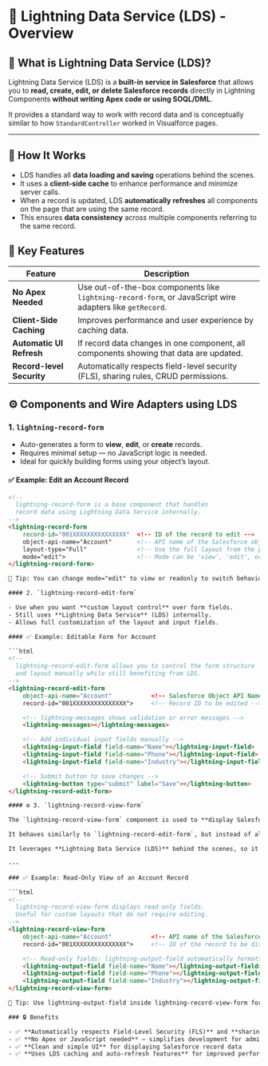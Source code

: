 # 📘 Lightning Data Service (LDS) - Overview

## 🔷 What is Lightning Data Service (LDS)?

Lightning Data Service (LDS) is a **built-in service in Salesforce** that allows you to **read, create, edit, or delete Salesforce records** directly in Lightning Components **without writing Apex code or using SOQL/DML**.

It provides a standard way to work with record data and is conceptually similar to how `StandardController` worked in Visualforce pages.

---

## 🔧 How It Works

- LDS handles all **data loading and saving** operations behind the scenes.
- It uses a **client-side cache** to enhance performance and minimize server calls.
- When a record is updated, LDS **automatically refreshes** all components on the page that are using the same record.
- This ensures **data consistency** across multiple components referring to the same record.

## 🔑 Key Features

| Feature                   | Description                                                                                               |
| ------------------------- | --------------------------------------------------------------------------------------------------------- |
| **No Apex Needed**        | Use out-of-the-box components like `lightning-record-form`, or JavaScript wire adapters like `getRecord`. |
| **Client-Side Caching**   | Improves performance and user experience by caching data.                                                 |
| **Automatic UI Refresh**  | If record data changes in one component, all components showing that data are updated.                    |
| **Record-level Security** | Automatically respects field-level security (FLS), sharing rules, CRUD permissions.                       |


## ⚙️ Components and Wire Adapters using LDS

### 1. `lightning-record-form`

- Auto-generates a form to **view**, **edit**, or **create** records.
- Requires minimal setup — no JavaScript logic is needed.
- Ideal for quickly building forms using your object’s layout.

#### ✅ Example: Edit an Account Record

```html
<!-- 
  lightning-record-form is a base component that handles
  record data using Lightning Data Service internally.
-->
<lightning-record-form
    record-id="001XXXXXXXXXXXXXXX"  <!-- ID of the record to edit -->
    object-api-name="Account"       <!-- API name of the Salesforce object -->
    layout-type="Full"              <!-- Use the full layout from the page layout editor -->
    mode="edit">                    <!-- Mode can be 'view', 'edit', or 'readonly' -->
</lightning-record-form>

📝 Tip: You can change mode="edit" to view or readonly to switch behavior.

#### 2. `lightning-record-edit-form`

- Use when you want **custom layout control** over form fields.
- Still uses **Lightning Data Service** (LDS) internally.
- Allows full customization of the layout and input fields.

#### ✅ Example: Editable Form for Account

```html
<!-- 
  lightning-record-edit-form allows you to control the form structure 
  and layout manually while still benefiting from LDS.
-->
<lightning-record-edit-form 
    object-api-name="Account"           <!-- Salesforce Object API Name -->
    record-id="001XXXXXXXXXXXXXXX">     <!-- Record ID to be edited -->

    <!-- lightning-messages shows validation or error messages -->
    <lightning-messages></lightning-messages>

    <!-- Add individual input fields manually -->
    <lightning-input-field field-name="Name"></lightning-input-field>
    <lightning-input-field field-name="Phone"></lightning-input-field>
    <lightning-input-field field-name="Industry"></lightning-input-field>

    <!-- Submit button to save changes -->
    <lightning-button type="submit" label="Save"></lightning-button>
</lightning-record-edit-form> 

#### ⚙️ 3. `lightning-record-view-form`

The `lightning-record-view-form` component is used to **display Salesforce record data in a read-only format**.

It behaves similarly to `lightning-record-edit-form`, but instead of allowing users to input or edit data, it only shows the field values. This is useful when you want to present data in a **custom layout** without enabling editing.

It leverages **Lightning Data Service (LDS)** behind the scenes, so it benefits from **caching, security enforcement, and automatic UI refresh** when the record is updated elsewhere.

---

### ✅ Example: Read-Only View of an Account Record

```html
<!-- 
  lightning-record-view-form displays read-only fields.
  Useful for custom layouts that do not require editing.
-->
<lightning-record-view-form 
    object-api-name="Account"           <!-- API name of the Salesforce object -->
    record-id="001XXXXXXXXXXXXXXX">     <!-- ID of the record to be displayed -->

    <!-- Read-only fields: lightning-output-field automatically formats values -->
    <lightning-output-field field-name="Name"></lightning-output-field>
    <lightning-output-field field-name="Phone"></lightning-output-field>
    <lightning-output-field field-name="Industry"></lightning-output-field>
</lightning-record-view-form>

📝 Tip: Use lightning-output-field inside lightning-record-view-form for clean, auto-styled display.

### 🔒 Benefits

- ✅ **Automatically respects Field-Level Security (FLS)** and **sharing rules**
- ✅ **No Apex or JavaScript needed** — simplifies development for admins and developers
- ✅ **Clean and simple UI** for displaying Salesforce record data
- ✅ **Uses LDS caching and auto-refresh features** for improved performance and real-time updates
